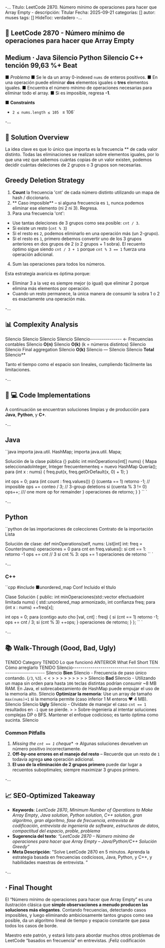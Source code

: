 -...
Título: LeetCode 2870. Número mínimo de operaciones para hacer que Array Empty -
descripción: Titular
Fecha: 2025-09-21
categorías: []
autor: muses
tags: []
HideToc: verdadero
-...
## 🎯 LeetCode 2870 - Número mínimo de operaciones para hacer que Array Empty
## Medium ⋅ Java Silencio Python Silencio C++ tención 99,63 %+ Beat

■ *Problema*
■ Se le da un array 0-indexed `nums` de enteros positivos.
■ En una operación puede eliminar **dos** elementos iguales o **tres** elementos iguales.
■ Encuentra el número mínimo de operaciones necesarias para eliminar todo el array.
■ Si es imposible, regresa **-1**.

■ **Constraints**
* `2 ≤ nums.length ≤ 105 `
≤ 106`

-...

## 🚀 Solution Overview

La idea clave es que lo único que importa es la frecuencia ** de cada valor distinto.
Todas las eliminaciones se realizan sobre elementos iguales, por lo que una vez que sabemos cuántas copias de un valor existen, podemos decidir cuántas deleciones de 2 grupos o 3 grupos son necesarias.

## Greedy Deletion Strategy
1. **Count** la frecuencia 'cnt' de cada número distinto utilizando un mapa de hash / diccionario.
2. ** Caso imposible** – si alguna frecuencia es `1`, nunca podemos eliminar ese elemento (ni 2 ni 3). Regresa.
3. Para una frecuencia 'cnt':
* Use tantas deleciones de 3 grupos como sea posible: `cnt / 3`.
* Si existe un resto (`cnt % 3`)
* Si el resto es `2`, podemos eliminarlo en una operación más (un 2-grupo).
* Si el resto es `1`, primero debemos convertir uno de los 3 grupos anteriores en dos grupos de 2 (o 2 grupos + 1 sobra).
El recuento óptimo sigue siendo `cnt / 3 + 1` porque `cnt % 3 == 1` fuerza una operación adicional.
4. Sum las operaciones para todos los números.

Esta estrategia avaricia es óptima porque:
- Eliminar 3 a la vez es siempre mejor (o igual) que eliminar 2 porque elimina más elementos por operación.
- Cuando un resto permanece, la única manera de consumir la sobra 1 o 2 es exactamente una operación más.

-...

## 📊 Complexity Analysis

Silencio Silencio Silencio Silencio
Silencio----------------
← Frecuencias contables Silencio **O(n)** Silencio **O(k)** (k = números distintos) Silencio
Silencio Final aggregation Silencio **O(k)** Silencio — Silencio
Silencio **Total** Silencio**

Tanto el tiempo como el espacio son lineales, cumpliendo fácilmente las limitaciones.

-...

## 🧑 💻 Code Implementations

A continuación se encuentran soluciones limpias y de producción para **Java**, **Python**, y **C+**.

-...

## Java

``java
importa java.util. HashMap;
importa java.util. Mapa;

Solución de la clase pública {}
public int minOperations(int[] nums) {
Mapa seleccionadoInteger, Integer frecuentementeq = nuevo HashMap Quería();
para (int x : nums) {
freq.put(x, freq.getOrDefault(x, 0) + 1);
}

int ops = 0;
para (int count : freq.values()) {}
(cuenta == 1) retorno -1; // imposible
ops += conteo / 3; // 3-group deletions
si (cuenta % 3 != 0) ops++; /// one more op for remainder
}
operaciones de retorno;
}
}
`` `

-...

## Python

``python
de las importaciones de colecciones Contrato
de la importación Lista

Solución de clase:
def minOperations(self, nums: List[int] int:
freq = Counter(nums)
operaciones = 0
para cnt en freq.values():
si cnt == 1:
retorno -1
ops += cnt // 3
si cnt % 3:
ops += 1
operaciones de retorno
`` `

-...

### C++

``cpp
#include ■unordered_map Conf
Incluido el título

Clase Solución {
public:
int minOperaciones(std::vector efectuadoint limitada nums) {
std::unordered_map armonizado, int confianza freq;
para (int x : nums) ++freq[x];

int ops = 0;
para (contigo auto cho [val, cnt] : freq) {
si (cnt == 1) retorno -1;
ops += cnt / 3;
si (cnt % 3) ++ops;
}
operaciones de retorno;
}
};
`` `

-...

## 📚 Walk‐Through (Good, Bad, Ugly)

TENIDO Category TENIDO Lo que funcionó ANTERIOR What Fell Short TEN Cómo arreglarlo TENIDO
Silencio----------------------------------------------------------------
Silencio **Bien** Silencio - Frecuencia de paso único contando. (`/3`, `%3`). < < > > > > > > > > >
Silencio **Bad** Silencio - Utilizando un mapa sin orden para hasta `106` teclas distintas podrían consumir ~8 MB RAM. En Java, el sobrecabezamiento de HashMap puede empujar el uso de la memoria alto. Silencio **Optimizar la memoria**: Use un array de tamaño `max(nums)+1` si la memoria permite (caso inferior 1 M enteros ♥ 4 MB). Silencio
Silencio **Ugly** Silencio - Olvídate de manejar el caso `cnt == 1` resultados en `-1` que se pierde. > > Sobre-ingeniería al intentar soluciones complejas DP o BFS. Mantener el enfoque codicioso; es tanto óptima como sucinta. Silencio

### Common Pitfalls

1. *Missing the `cnt == 1` cheque** → Algunas soluciones devuelven un número positivo incorrectamente.
2. **Off‐by-one errores en el manejo del resto** – Recuerde que un resto de `1` todavía agrega **uno** operación adicional.
3. **El uso de la eliminación de 2 grupos primero** puede dar lugar a recuentos suboptimales; siempre maximizar 3 grupos primero.

-...

## 📈 SEO‐Optimized Takeaway

- **Keywords**: *LeetCode 2870*, *Minimum Number of Operations to Make Array Empty*, *Java solution*, *Python solution*, *C++ solution*, *gran algoritmo*, *gran algoritmo*, *fase de frecuencia*, *entrevista de codificación*, *entrevista de ingeniería de software*, *estructuras de datos*, *compactitud del espacio*, *proble*, *problema*
- **Sugerencia del texto**: *“LeetCode 2870 – Número mínimo de operaciones para hacer que Array Empty – Java/Python/C++ Solución Greedy”*
- **Meta Descripción**: "Solve LeetCode 2870 en 5 minutos. Aprenda la estrategia basada en frecuencias codiciosos, Java, Python, y C++, y habilidades maestras de entrevista. ”

-...

## ⋅ Final Thought

El “Número mínimo de operaciones para hacer que Array Empty” es una ilustración clásica que **simple observaciones a menudo producen las soluciones más elegantes**. Contando frecuencias, detectando casos imposibles, y luego eliminando ambiciosamente tantos grupos como sea posible, da un algoritmo lineal de tiempo y espacio constante que pasa todos los casos de borde.

Maestro este patrón, y estará listo para abordar muchos otros problemas de LeetCode “basados en frecuencia” en entrevistas. ¡Feliz codificación